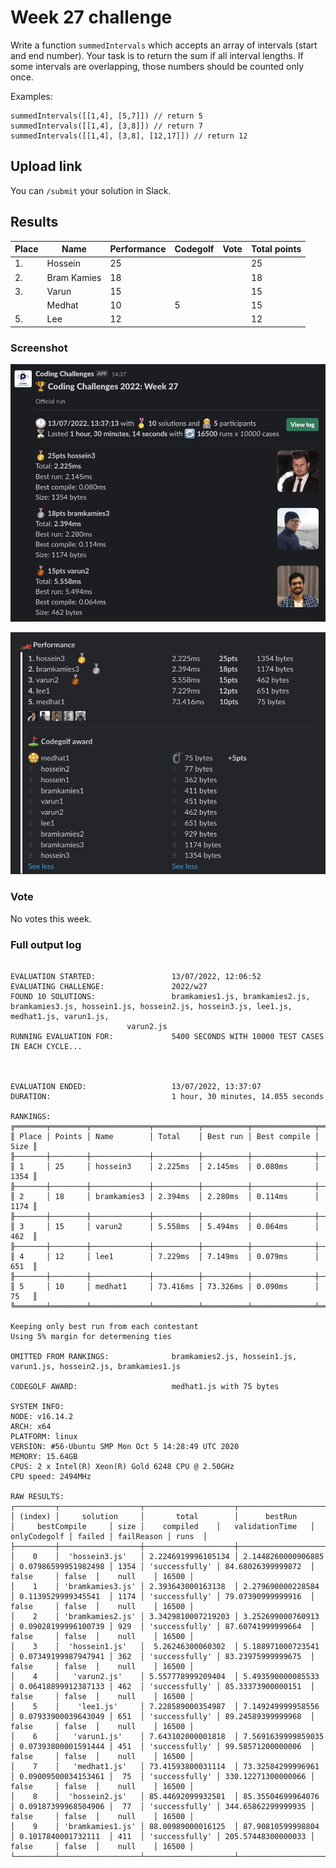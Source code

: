 # Week 27 challenge

Write a function `summedIntervals` which accepts an array of intervals (start and end number). Your task is to return the sum if all interval lengths. If some intervals are overlapping, those numbers should be counted only once.


Examples:
```
summedIntervals([[1,4], [5,7]]) // return 5
summedIntervals([[1,4], [3,8]]) // return 7
summedIntervals([[1,4], [3,8], [12,17]]) // return 12
```


## Upload link

You can `/submit` your solution in Slack.

## Results

| Place | Name        | Performance | Codegolf | Vote  | Total points |
|-------|-------------|-------------|----------|-------|--------------|
| 1.    | Hossein     | 25          |          |       | 25           |
| 2.    | Bram Kamies | 18          |          |       | 18           |
| 3.    | Varun       | 15          |          |       | 15           |
|       | Medhat      | 10          | 5        |       | 15           |
| 5.    | Lee         | 12          |          |       | 12           |


### Screenshot

![2022 Week 27 podium](./podium.png)

![2022 Week 27 results](./results.png)

### Vote

No votes this week.


### Full output log
```

EVALUATION STARTED:                 13/07/2022, 12:06:52
EVALUATING CHALLENGE:               2022/w27
FOUND 10 SOLUTIONS:                 bramkamies1.js, bramkamies2.js, bramkamies3.js, hossein1.js, hossein2.js, hossein3.js, lee1.js, medhat1.js, varun1.js,
                          varun2.js
RUNNING EVALUATION FOR:             5400 SECONDS WITH 10000 TEST CASES IN EACH CYCLE...



EVALUATION ENDED:                   13/07/2022, 13:37:07
DURATION:                           1 hour, 30 minutes, 14.055 seconds

RANKINGS:
╔═══════╤════════╤═════════════╤══════════╤══════════╤══════════════╤══════╗
║ Place │ Points │ Name        │ Total    │ Best run │ Best compile │ Size ║
╟───────┼────────┼─────────────┼──────────┼──────────┼──────────────┼──────╢
║ 1     │ 25     │ hossein3    │ 2.225ms  │ 2.145ms  │ 0.080ms      │ 1354 ║
╟───────┼────────┼─────────────┼──────────┼──────────┼──────────────┼──────╢
║ 2     │ 18     │ bramkamies3 │ 2.394ms  │ 2.280ms  │ 0.114ms      │ 1174 ║
╟───────┼────────┼─────────────┼──────────┼──────────┼──────────────┼──────╢
║ 3     │ 15     │ varun2      │ 5.558ms  │ 5.494ms  │ 0.064ms      │ 462  ║
╟───────┼────────┼─────────────┼──────────┼──────────┼──────────────┼──────╢
║ 4     │ 12     │ lee1        │ 7.229ms  │ 7.149ms  │ 0.079ms      │ 651  ║
╟───────┼────────┼─────────────┼──────────┼──────────┼──────────────┼──────╢
║ 5     │ 10     │ medhat1     │ 73.416ms │ 73.326ms │ 0.090ms      │ 75   ║
╚═══════╧════════╧═════════════╧══════════╧══════════╧══════════════╧══════╝

Keeping only best run from each contestant
Using 5% margin for determening ties

OMITTED FROM RANKINGS:              bramkamies2.js, hossein1.js, varun1.js, hossein2.js, bramkamies1.js

CODEGOLF AWARD:                     medhat1.js with 75 bytes

SYSTEM INFO:
NODE: v16.14.2
ARCH: x64
PLATFORM: linux
VERSION: #56-Ubuntu SMP Mon Oct 5 14:28:49 UTC 2020
MEMORY: 15.64GB
CPUS: 2 x Intel(R) Xeon(R) Gold 6248 CPU @ 2.50GHz
CPU speed: 2494MHz

RAW RESULTS:
┌─────────┬──────────────────┬────────────────────┬────────────────────┬─────────────────────┬──────┬────────────────┬────────────────────┬──────────────┬────────┬────────────┬───────┐
│ (index) │     solution     │       total        │      bestRun       │     bestCompile     │ size │    compiled    │   validationTime   │ onlyCodegolf │ failed │ failReason │ runs  │
├─────────┼──────────────────┼────────────────────┼────────────────────┼─────────────────────┼──────┼────────────────┼────────────────────┼──────────────┼────────┼────────────┼───────┤
│    0    │  'hossein3.js'   │ 2.2246919996105134 │ 2.1448260000906885 │ 0.07986599951982498 │ 1354 │ 'successfully' │ 84.68026399999872  │    false     │ false  │    null    │ 16500 │
│    1    │ 'bramkamies3.js' │ 2.393643000163138  │ 2.279690000228584  │ 0.1139529999345541  │ 1174 │ 'successfully' │ 79.07390999999916  │    false     │ false  │    null    │ 16500 │
│    2    │ 'bramkamies2.js' │ 3.3429810007219203 │ 3.252699000760913  │ 0.09028199996100739 │ 929  │ 'successfully' │ 87.60741999999664  │    false     │ false  │    null    │ 16500 │
│    3    │  'hossein1.js'   │  5.26246300060302  │ 5.188971000723541  │ 0.07349199987947941 │ 362  │ 'successfully' │ 83.23975999999675  │    false     │ false  │    null    │ 16500 │
│    4    │   'varun2.js'    │ 5.557778999209404  │ 5.493590000085533  │ 0.06418899912387133 │ 462  │ 'successfully' │ 85.33373900000151  │    false     │ false  │    null    │ 16500 │
│    5    │    'lee1.js'     │ 7.228589000354987  │ 7.149249999958556  │ 0.07933900039643049 │ 651  │ 'successfully' │ 89.24589399999968  │    false     │ false  │    null    │ 16500 │
│    6    │   'varun1.js'    │ 7.643102000001818  │ 7.5691639999859035 │ 0.07393800001591444 │ 451  │ 'successfully' │ 99.58571200000006  │    false     │ false  │    null    │ 16500 │
│    7    │   'medhat1.js'   │ 73.41593800031114  │ 73.32584299996961  │ 0.09009500034153461 │  75  │ 'successfully' │ 330.12271300000066 │    false     │ false  │    null    │ 16500 │
│    8    │  'hossein2.js'   │ 85.44692099932581  │ 85.35504699964076  │ 0.09187399968504906 │  77  │ 'successfully' │ 344.65862299999935 │    false     │ false  │    null    │ 16500 │
│    9    │ 'bramkamies1.js' │ 88.00989000016125  │ 87.90810599998804  │ 0.1017840001732111  │ 411  │ 'successfully' │ 205.57448300000033 │    false     │ false  │    null    │ 16500 │
└─────────┴──────────────────┴────────────────────┴────────────────────┴─────────────────────┴──────┴────────────────┴────────────────────┴──────────────┴────────┴────────────┴───────┘
```
  